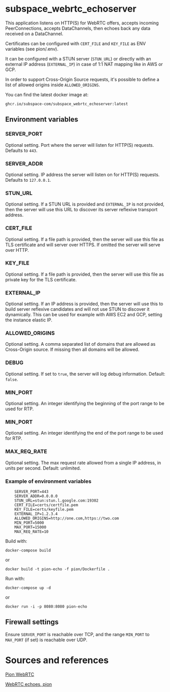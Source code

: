 # subspace_webrtc_echoserver
This application listens on HTTP(S) for WebRTC offers, accepts incoming PeerConnections, accepts DataChannels, then echoes back any data received on a DataChannel.

Certificates can be configured with `CERT_FILE` and `KEY_FILE` as ENV variables (see pion/.env).

It can be configured with a STUN server (`STUN_URL`) or directly with an external IP address
(`EXTERNAL_IP`) in case of 1:1 NAT mapping like in AWS or GCP.

In order to support Cross-Origin Source requests, it's possible to define a list of allowed origins inside `ALLOWED_ORIGINS`.


You can find the latest docker image at:

`ghcr.io/subspace-com/subspace_webrtc_echoserver:latest`


## Environment variables

### SERVER_PORT

Optional setting. Port where the server will listen for HTTP(S) requests.
Defaults to `443`.


### SERVER_ADDR

Optional setting. IP address the server will listen on for HTTP(S) requests.
Defaults to `127.0.0.1`.

### STUN_URL

Optional setting. If a STUN URL is provided and `EXTERNAL_IP` is not provided, then the server will use this URL to discover its server reflexive transport address.

### CERT_FILE

Optional setting. If a file path is provided, then the server will use this file as TLS certificate and will server over HTTPS. If omitted the server will serve over HTTP.

### KEY_FILE

Optional setting. If a file path is provided, then the server will use this file as private key for the TLS certificate.

### EXTERNAL_IP

Optional setting. If an IP address is provided, then the server will use this to build server reflexive candidates and will not use STUN to discover it dynamically. This can be used for example with AWS EC2 and GCP, setting the instance elastic IP.

### ALLOWED_ORIGINS

Optional setting. A comma separated list of domains that are allowed as Cross-Origin source. If missing then all domains will be allowed.

### DEBUG

Optional setting. If set to `true`, the server will log debug information.
Default: `false`.

### MIN_PORT

Optional setting. An integer identifying the beginning of the port range to be used for RTP.

### MIN_PORT

Optional setting. An integer identifying the end of the port range to be used for RTP.

### MAX_REQ_RATE

Optional setting. The max request rate allowed from a single IP address, in units per second.
Default: unlimited.


### Example of environment variables

```
    SERVER_PORT=443
    SERVER_ADDR=0.0.0.0
    STUN_URL=stun:stun.l.google.com:19302
    CERT_FILE=certs/certfile.pem
    KEY_FILE=certs/keyfile.pem
    EXTERNAL_IP=1.2.3.4
    ALLOWED_ORIGINS=http://one.com,https://two.com
    MIN_PORT=5000
    MAX_PORT=15000
    MAX_REQ_RATE=10
```


Build with:

```
docker-compose build
```

or

```
docker build -t pion-echo -f pion/Dockerfile .
```

Run with:

```
docker-compose up -d
```

or

```
docker run -i -p 8080:8080 pion-echo
```

## Firewall settings

Ensure `SERVER_PORT` is reachable over TCP, and the range `MIN_PORT` to `MAX_PORT` (if set) is reachable over UDP.

# Sources and references

[Pion WebRTC](https://github.com/pion/webrtc)

[WebRTC echoes, pion](https://github.com/sipsorcery/webrtc-echoes/tree/master/pion)
